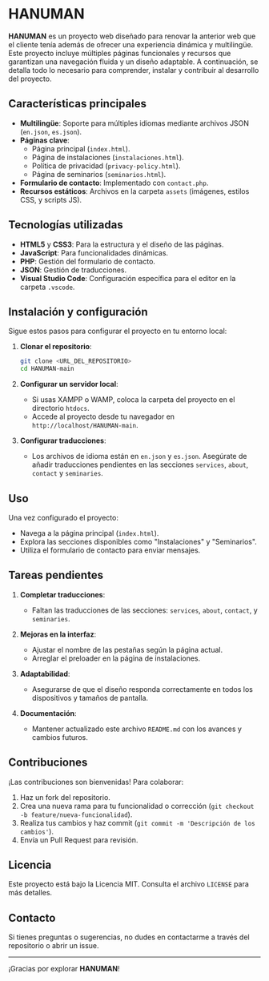 # HANUMAN

**HANUMAN** es un proyecto web diseñado para renovar la anterior web que el cliente tenía además de ofrecer una experiencia dinámica y multilingüe. Este proyecto incluye múltiples páginas funcionales y recursos que garantizan una navegación fluida y un diseño adaptable. A continuación, se detalla todo lo necesario para comprender, instalar y contribuir al desarrollo del proyecto.

## Características principales

- **Multilingüe**: Soporte para múltiples idiomas mediante archivos JSON (`en.json`, `es.json`).
- **Páginas clave**:
  - Página principal (`index.html`).
  - Página de instalaciones (`instalaciones.html`).
  - Política de privacidad (`privacy-policy.html`).
  - Página de seminarios (`seminarios.html`).
- **Formulario de contacto**: Implementado con `contact.php`.
- **Recursos estáticos**: Archivos en la carpeta `assets` (imágenes, estilos CSS, y scripts JS).

## Tecnologías utilizadas

- **HTML5** y **CSS3**: Para la estructura y el diseño de las páginas.
- **JavaScript**: Para funcionalidades dinámicas.
- **PHP**: Gestión del formulario de contacto.
- **JSON**: Gestión de traducciones.
- **Visual Studio Code**: Configuración específica para el editor en la carpeta `.vscode`.

## Instalación y configuración

Sigue estos pasos para configurar el proyecto en tu entorno local:

1. **Clonar el repositorio**:
   ```bash
   git clone <URL_DEL_REPOSITORIO>
   cd HANUMAN-main
   ```

2. **Configurar un servidor local**:
   - Si usas XAMPP o WAMP, coloca la carpeta del proyecto en el directorio `htdocs`.
   - Accede al proyecto desde tu navegador en `http://localhost/HANUMAN-main`.

3. **Configurar traducciones**:
   - Los archivos de idioma están en `en.json` y `es.json`. Asegúrate de añadir traducciones pendientes en las secciones `services`, `about`, `contact` y `seminaries`.

## Uso

Una vez configurado el proyecto:

- Navega a la página principal (`index.html`).
- Explora las secciones disponibles como "Instalaciones" y "Seminarios".
- Utiliza el formulario de contacto para enviar mensajes.

## Tareas pendientes

1. **Completar traducciones**:
   - Faltan las traducciones de las secciones: `services`, `about`, `contact`, y `seminaries`.

2. **Mejoras en la interfaz**:
   - Ajustar el nombre de las pestañas según la página actual.
   - Arreglar el preloader en la página de instalaciones.

3. **Adaptabilidad**:
   - Asegurarse de que el diseño responda correctamente en todos los dispositivos y tamaños de pantalla.

4. **Documentación**:
   - Mantener actualizado este archivo `README.md` con los avances y cambios futuros.

## Contribuciones

¡Las contribuciones son bienvenidas! Para colaborar:

1. Haz un fork del repositorio.
2. Crea una nueva rama para tu funcionalidad o corrección (`git checkout -b feature/nueva-funcionalidad`).
3. Realiza tus cambios y haz commit (`git commit -m 'Descripción de los cambios'`).
4. Envía un Pull Request para revisión.

## Licencia

Este proyecto está bajo la Licencia MIT. Consulta el archivo `LICENSE` para más detalles.

## Contacto

Si tienes preguntas o sugerencias, no dudes en contactarme a través del repositorio o abrir un issue.

---

¡Gracias por explorar **HANUMAN**!
